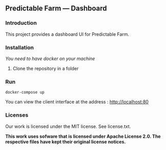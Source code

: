 Predictable Farm — Dashboard
---

### Introduction

This project provides a dashboard UI for Predictable Farm. 

### Installation 

_You need to have docker on your machine_

 1. Clone the repository in a folder 

### Run

    docker-compose up

You can view the client interface at the address : [http://localhost:80](http://localhost:80)

### Licenses

Our work is licensed under the MIT license. See license.txt.

**This work uses sofware that is licensed under Apache License 2.0. The respective files have kept their original license notices.**

